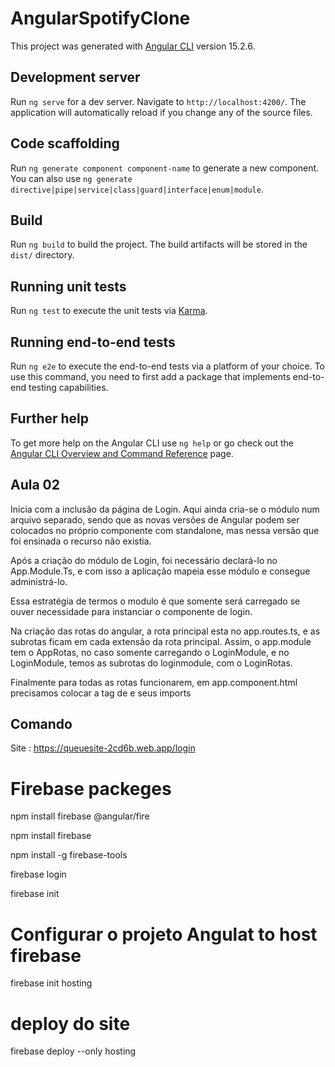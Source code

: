 # AngularSpotifyClone

This project was generated with [Angular CLI](https://github.com/angular/angular-cli) version 15.2.6.

## Development server

Run `ng serve` for a dev server. Navigate to `http://localhost:4200/`. The application will automatically reload if you change any of the source files.

## Code scaffolding

Run `ng generate component component-name` to generate a new component. You can also use `ng generate directive|pipe|service|class|guard|interface|enum|module`.

## Build

Run `ng build` to build the project. The build artifacts will be stored in the `dist/` directory.

## Running unit tests

Run `ng test` to execute the unit tests via [Karma](https://karma-runner.github.io).

## Running end-to-end tests

Run `ng e2e` to execute the end-to-end tests via a platform of your choice. To use this command, you need to first add a package that implements end-to-end testing capabilities.

## Further help

To get more help on the Angular CLI use `ng help` or go check out the [Angular CLI Overview and Command Reference](https://angular.io/cli) page.




## Aula 02 

Inicia com a inclusão da página de Login. Aqui ainda cria-se o módulo num arquivo separado, sendo que as novas versões de Angular podem ser colocados no próprio componente com standalone, mas nessa versão que foi ensinada o recurso não existia.

Após a criação do módulo de Login, foi necessário declará-lo no App.Module.Ts, e com isso a aplicação  mapeia esse módulo e consegue administrá-lo.

Essa estratégia de termos o modulo é que somente será carregado se ouver necessidade para instanciar o componente de login.

Na criação das rotas do angular, a rota principal esta no app.routes.ts, e as subrotas ficam em cada extensão da rota principal. Assim, o app.module tem o AppRotas, no caso somente carregando o LoginModule, e no LoginModule, temos as subrotas do loginmodule, com o LoginRotas.

Finalmente para todas as rotas funcionarem, em app.component.html precisamos colocar a tag de
<router-outlet> e seus imports


## Comando

Site : https://queuesite-2cd6b.web.app/login

# Firebase packeges


npm install firebase @angular/fire

npm install firebase

npm install -g firebase-tools

firebase login

firebase init

# Configurar o projeto Angulat to host firebase

firebase init hosting

# deploy do site 
firebase deploy --only hosting


